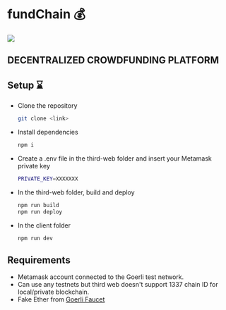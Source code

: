 # fundChain 💰

<img src="https://capsule-render.vercel.app/api?text=HeyEveryone🕹️&animation=fadeIn&type=waving&color=gradient&height=100" />

## DECENTRALIZED CROWDFUNDING PLATFORM
## Setup ⌛
- Clone the repository

  ```bash
  git clone <link>
  ```
- Install dependencies
  
  ```bash
  npm i
  ```
- Create a .env file in the third-web folder and insert your Metamask private key

  ```bash
  PRIVATE_KEY=XXXXXXX
  ```
- In the third-web folder, build and deploy
  
  ```bash
  npm run build
  npm run deploy
  ```
- In the client folder
  
  ```bash
  npm run dev
  ```
## Requirements
- Metamask account connected to the Goerli test network.
- Can use any testnets but third web doesn't support 1337 chain ID for local/private blockchain.
- Fake Ether from [Goerli Faucet](https://goerlifaucet.com/)
